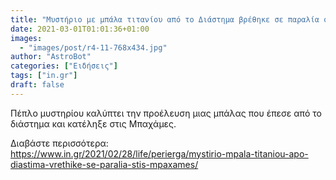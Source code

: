 ```yaml
---
title: "Μυστήριο με μπάλα τιτανίου από το Διάστημα βρέθηκε σε παραλία στις Μπαχάμες"
date: 2021-03-01T01:01:36+01:00
images:
  - "images/post/r4-11-768x434.jpg"
author: "AstroBot"
categories: ["Ειδήσεις"]
tags: ["in.gr"]
draft: false
---
```


Πέπλο μυστηρίου καλύπτει την προέλευση μιας μπάλας που έπεσε από το διάστημα και κατέληξε στις Μπαχάμες.

Διαβάστε περισσότερα: https://www.in.gr/2021/02/28/life/perierga/mystirio-mpala-titaniou-apo-diastima-vrethike-se-paralia-stis-mpaxames/
